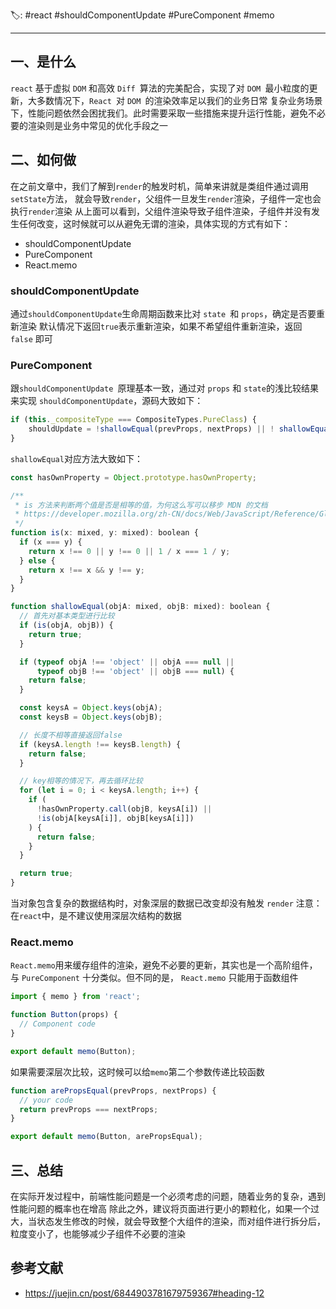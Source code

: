 🏷: #react #shouldComponentUpdate #PureComponent #memo
***
## 一、是什么
`react` 基于虚拟 `DOM` 和高效 `Diff `算法的完美配合，实现了对 `DOM `最小粒度的更新，大多数情况下，`React `对 `DOM `的渲染效率足以我们的业务日常
复杂业务场景下，性能问题依然会困扰我们。此时需要采取一些措施来提升运行性能，避免不必要的渲染则是业务中常见的优化手段之一
## 二、如何做
在之前文章中，我们了解到`render`的触发时机，简单来讲就是类组件通过调用`setState`方法， 就会导致`render`，父组件一旦发生`render`渲染，子组件一定也会执行`render`渲染
从上面可以看到，父组件渲染导致子组件渲染，子组件并没有发生任何改变，这时候就可以从避免无谓的渲染，具体实现的方式有如下：
- shouldComponentUpdate
- PureComponent
- React.memo
### shouldComponentUpdate
通过`shouldComponentUpdate`生命周期函数来比对 `state `和 `props`，确定是否要重新渲染
默认情况下返回`true`表示重新渲染，如果不希望组件重新渲染，返回 `false` 即可
### PureComponent
跟`shouldComponentUpdate `原理基本一致，通过对 `props` 和 `state`的浅比较结果来实现 `shouldComponentUpdate`，源码大致如下：
```javascript
if (this._compositeType === CompositeTypes.PureClass) {
    shouldUpdate = !shallowEqual(prevProps, nextProps) || ! shallowEqual(inst.state, nextState);
}
```
`shallowEqual`对应方法大致如下：
```javascript
const hasOwnProperty = Object.prototype.hasOwnProperty;

/**
 * is 方法来判断两个值是否是相等的值，为何这么写可以移步 MDN 的文档
 * https://developer.mozilla.org/zh-CN/docs/Web/JavaScript/Reference/Global_Objects/Object/is
 */
function is(x: mixed, y: mixed): boolean {
  if (x === y) {
    return x !== 0 || y !== 0 || 1 / x === 1 / y;
  } else {
    return x !== x && y !== y;
  }
}

function shallowEqual(objA: mixed, objB: mixed): boolean {
  // 首先对基本类型进行比较
  if (is(objA, objB)) {
    return true;
  }

  if (typeof objA !== 'object' || objA === null ||
      typeof objB !== 'object' || objB === null) {
    return false;
  }

  const keysA = Object.keys(objA);
  const keysB = Object.keys(objB);

  // 长度不相等直接返回false
  if (keysA.length !== keysB.length) {
    return false;
  }

  // key相等的情况下，再去循环比较
  for (let i = 0; i < keysA.length; i++) {
    if (
      !hasOwnProperty.call(objB, keysA[i]) ||
      !is(objA[keysA[i]], objB[keysA[i]])
    ) {
      return false;
    }
  }

  return true;
}
```
当对象包含复杂的数据结构时，对象深层的数据已改变却没有触发 `render`
注意：在`react`中，是不建议使用深层次结构的数据
### React.memo
`React.memo`用来缓存组件的渲染，避免不必要的更新，其实也是一个高阶组件，与 `PureComponent` 十分类似。但不同的是， `React.memo` 只能用于函数组件
```jsx
import { memo } from 'react';

function Button(props) {
  // Component code
}

export default memo(Button);
```
如果需要深层次比较，这时候可以给`memo`第二个参数传递比较函数
```jsx
function arePropsEqual(prevProps, nextProps) {
  // your code
  return prevProps === nextProps;
}

export default memo(Button, arePropsEqual);
```
## 三、总结
在实际开发过程中，前端性能问题是一个必须考虑的问题，随着业务的复杂，遇到性能问题的概率也在增高
除此之外，建议将页面进行更小的颗粒化，如果一个过大，当状态发生修改的时候，就会导致整个大组件的渲染，而对组件进行拆分后，粒度变小了，也能够减少子组件不必要的渲染
## 参考文献
- https://juejin.cn/post/6844903781679759367#heading-12
